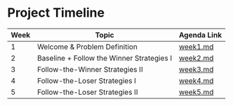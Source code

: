 # Project Timeline

| Week | Topic                                     | Agenda Link          |
| ---- | ----------------------------------------- | -------------------- |
| 1    | Welcome & Problem Definition              | [week1.md](week1.md) |
| 2    | Baseline + Follow the Winner Strategies I | [week2.md](week2.md) |
| 3    | Follow-the-Winner Strategies II           | [week3.md](week3.md) |
| 4    | Follow-the-Loser Strategies I             | [week4.md](week4.md) |
| 5    | Follow-the-Loser Strategies II            | [week5.md](week5.md) |
